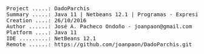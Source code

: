 <pre>

Project .....: DadoParchis
Summary .....: Java 11 | Netbeans 12.1 | Programas - Expresiones #01
Creation ....: 26/10/2016
Author ......: José A. Pacheco Ondoño - joanpaon@gmail.com
Platform ....: Java 11
IDE .........: NetBeans 12.1
Remote ......: https://github.com/joanpaon/DadoParchis.git

</pre>
